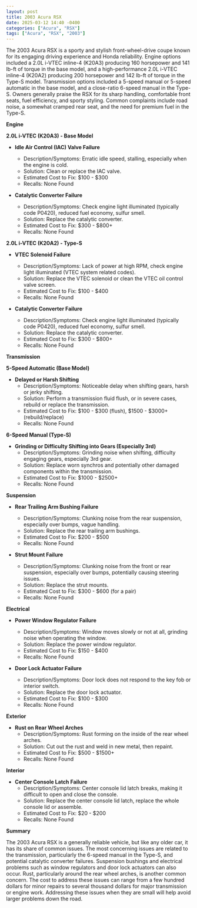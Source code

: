 ```yaml
---
layout: post
title: 2003 Acura RSX
date: 2025-03-12 14:40 -0400
categories: ["Acura", "RSX"]
tags: ["Acura", "RSX", "2003"]
---
```

The 2003 Acura RSX is a sporty and stylish front-wheel-drive coupe known for its engaging driving experience and Honda reliability. Engine options included a 2.0L i-VTEC inline-4 (K20A3) producing 160 horsepower and 141 lb-ft of torque in the base model, and a high-performance 2.0L i-VTEC inline-4 (K20A2) producing 200 horsepower and 142 lb-ft of torque in the Type-S model. Transmission options included a 5-speed manual or 5-speed automatic in the base model, and a close-ratio 6-speed manual in the Type-S. Owners generally praise the RSX for its sharp handling, comfortable front seats, fuel efficiency, and sporty styling. Common complaints include road noise, a somewhat cramped rear seat, and the need for premium fuel in the Type-S.

**Engine**

**2.0L i-VTEC (K20A3) - Base Model**

*   **Idle Air Control (IAC) Valve Failure**
    *   Description/Symptoms: Erratic idle speed, stalling, especially when the engine is cold.
    *   Solution: Clean or replace the IAC valve.
    *   Estimated Cost to Fix: $100 - $300
    *   Recalls: None Found

*   **Catalytic Converter Failure**
    *   Description/Symptoms: Check engine light illuminated (typically code P0420), reduced fuel economy, sulfur smell.
    *   Solution: Replace the catalytic converter.
    *   Estimated Cost to Fix: $300 - $800+
    *   Recalls: None Found

**2.0L i-VTEC (K20A2) - Type-S**

*   **VTEC Solenoid Failure**
    *   Description/Symptoms: Lack of power at high RPM, check engine light illuminated (VTEC system related codes).
    *   Solution: Replace the VTEC solenoid or clean the VTEC oil control valve screen.
    *   Estimated Cost to Fix: $100 - $400
    *   Recalls: None Found

*   **Catalytic Converter Failure**
    *   Description/Symptoms: Check engine light illuminated (typically code P0420), reduced fuel economy, sulfur smell.
    *   Solution: Replace the catalytic converter.
    *   Estimated Cost to Fix: $300 - $800+
    *   Recalls: None Found

**Transmission**

**5-Speed Automatic (Base Model)**

*   **Delayed or Harsh Shifting**
    *   Description/Symptoms: Noticeable delay when shifting gears, harsh or jerky shifting.
    *   Solution: Perform a transmission fluid flush, or in severe cases, rebuild or replace the transmission.
    *   Estimated Cost to Fix: $100 - $300 (flush), $1500 - $3000+ (rebuild/replace)
    *   Recalls: None Found

**6-Speed Manual (Type-S)**

*   **Grinding or Difficulty Shifting into Gears (Especially 3rd)**
    *   Description/Symptoms: Grinding noise when shifting, difficulty engaging gears, especially 3rd gear.
    *   Solution: Replace worn synchros and potentially other damaged components within the transmission.
    *   Estimated Cost to Fix: $1000 - $2500+
    *   Recalls: None Found

**Suspension**

*   **Rear Trailing Arm Bushing Failure**
    *   Description/Symptoms: Clunking noise from the rear suspension, especially over bumps, vague handling.
    *   Solution: Replace the rear trailing arm bushings.
    *   Estimated Cost to Fix: $200 - $500
    *   Recalls: None Found

*   **Strut Mount Failure**
    *   Description/Symptoms: Clunking noise from the front or rear suspension, especially over bumps, potentially causing steering issues.
    *   Solution: Replace the strut mounts.
    *   Estimated Cost to Fix: $300 - $600 (for a pair)
    *   Recalls: None Found

**Electrical**

*   **Power Window Regulator Failure**
    *   Description/Symptoms: Window moves slowly or not at all, grinding noise when operating the window.
    *   Solution: Replace the power window regulator.
    *   Estimated Cost to Fix: $150 - $400
    *   Recalls: None Found

*   **Door Lock Actuator Failure**
    *   Description/Symptoms: Door lock does not respond to the key fob or interior switch.
    *   Solution: Replace the door lock actuator.
    *   Estimated Cost to Fix: $100 - $300
    *   Recalls: None Found

**Exterior**

*   **Rust on Rear Wheel Arches**
    *   Description/Symptoms: Rust forming on the inside of the rear wheel arches.
    *   Solution: Cut out the rust and weld in new metal, then repaint.
    *   Estimated Cost to Fix: $500 - $1500+
    *   Recalls: None Found

**Interior**

*   **Center Console Latch Failure**
    *   Description/Symptoms: Center console lid latch breaks, making it difficult to open and close the console.
    *   Solution: Replace the center console lid latch, replace the whole console lid or assemble.
    *   Estimated Cost to Fix: $20 - $200
    *   Recalls: None Found

**Summary**

The 2003 Acura RSX is a generally reliable vehicle, but like any older car, it has its share of common issues. The most concerning issues are related to the transmission, particularly the 6-speed manual in the Type-S, and potential catalytic converter failures. Suspension bushings and electrical problems such as window regulators and door lock actuators can also occur. Rust, particularly around the rear wheel arches, is another common concern. The cost to address these issues can range from a few hundred dollars for minor repairs to several thousand dollars for major transmission or engine work. Addressing these issues when they are small will help avoid larger problems down the road.

